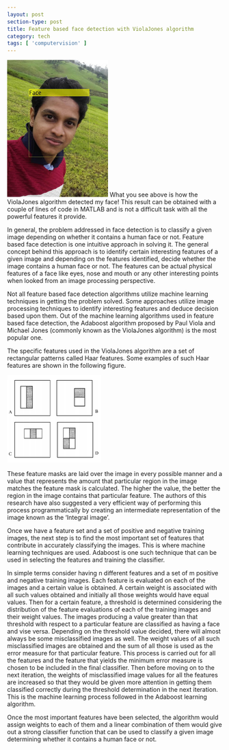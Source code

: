 ```yaml
---
layout: post
section-type: post
title: Feature based face detection with ViolaJones algorithm
category: tech
tags: [ 'computervision' ]
---
```

![Face detection](/img/posts/violajones/face.jpg)
What you see above is how the ViolaJones algorithm detected my face! This result can be obtained with a couple of lines of code in MATLAB and is not a difficult task with all the powerful features it provide.

In general, the problem addressed in face detection is to classify a given image depending on whether it contains a human face or not. Feature based face detection is one intuitive approach in solving it. The general concept behind this approach is to identify certain interesting features of a given image and depending on the features identified, decide whether the image contains a human face or not. The features can be actual physical features of a face like eyes, nose and mouth or any other interesting points when looked from an image processing perspective.

Not all feature based face detection algorithms utilize machine learning techniques in getting the problem solved. Some approaches utilize image processing techniques to identify interesting features and deduce decision based upon them. Out of the machine learning algorithms used in feature based face detection, the Adaboost algorithm proposed by Paul Viola and Michael Jones (commonly known as the ViolaJones algorithm) is the most popular one.

The specific features used in the ViolaJones algorithm are a set of rectangular patterns called Haar features. Some examples of such Haar features are shown in the following figure.

![Haar Features](/img/posts/violajones/haar.PNG)

These feature masks are laid over the image in every possible manner and a value that represents the amount that particular region in the image matches the feature mask is calculated. The higher the value, the better the region in the image contains that particular feature. The authors of this research have also suggested a very efficient way of performing this process programmatically by creating an intermediate representation of the image known as the ‘Integral image’.

Once we have a feature set and a set of positive and negative training images, the next step is to find the most important set of features that contribute in accurately classifying the images. This is where machine learning techniques are used. Adaboost is one such technique that can be used in selecting the features and training the classifier.

In simple terms consider having n different features and a set of m positive and negative training images. Each feature is evaluated on each of the images and a certain value is obtained. A certain weight is associated with all such values obtained and initially all those weights would have equal values. Then for a certain feature, a threshold is determined considering the distribution of the feature evaluations of each of the training images and their weight values. The images producing a value greater than that threshold with respect to a particular feature are classified as having a face and vise versa. Depending on the threshold value decided, there will almost always be some misclassified images as well. The weight values of all such misclassified images are obtained and the sum of all those is used as the error measure for that particular feature. This process is carried out for all the features and the feature that yields the minimum error measure is chosen to be included in the final classifier. Then before moving on to the next iteration, the weights of misclassified image values for all the features are increased so that they would be given more attention in getting them classified correctly during the threshold determination in the next iteration. This is the machine learning process followed in the Adaboost learning algorithm.

Once the most important features have been selected, the algorithm would assign weights to each of them and a linear combination of them would give out a strong classifier function that can be used to classify a given image determining whether it contains a human face or not.